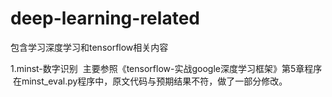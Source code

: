 # deep-learning-related
包含学习深度学习和tensorflow相关内容

1.minst-数字识别
  主要参照《tensorflow-实战google深度学习框架》第5章程序
  在minst_eval.py程序中，原文代码与预期结果不符，做了一部分修改。
